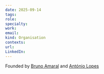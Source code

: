```yaml
---
date: 2025-09-14
tags:
role:
specialty:
work:
email:
kind: Organisation
contexts:
url:
LinkedIn:
---
```

Founded by [Bruno Amaral](Bruno%20Amaral.md) and [António Lopes](António%20Lopes.md)
